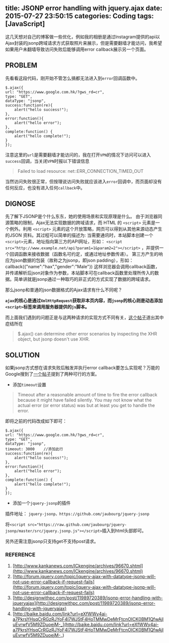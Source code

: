 title: JSONP error handling with jquery.ajax
date: 2015-07-27 23:50:15
categories: Coding
tags: [JavaScript] 
---
这几天想对自己的博客做一些优化，例如我的相册是通过Instagram提供的api以Ajax封装的jsonp跨域请求方式获取照片来展示，但是需要翻墙才能访问，我希望如果用户未翻墙导致访问失败后能够调用error callback展示另一个页面。<!-- more -->

## PROBLEM
先看看这段代码，刚开始不管怎么搞都无法进入到`error`回调函数中。

	$.ajax({
	url: "https://www.google.com.hk/?gws_rd=cr",
	type: "GET",
	dataType: "jsonp",
	success:function(re){
	    alert("hello success!");
	},
	error:function(){  
		alert("hello error"); 
	},                   
	complete:function() {           
	    alert("hello complete!");
	}
	});

注意这里的`url`是需要翻墙才能访问的，我在打开`VPN`的情况下访问可以进入`success`回调，当关闭`VPN`时报以下错误信息
> Failed to load resource: net::ERR_CONNECTION_TIMED_OUT

当然访问失败很正常，但按理说访问失败就应该进入`error`回调中，而页面却没有任何反应，也没有进入任何`callback`中。

## DIGNOSE
先了解下JSONP是个什么东东，她的使用场景和实现原理是什么。
由于浏览器同源策略的限制，Ajax无法实现数据的跨域请求，而 HTML 的 `<script>` 元素是一个例外。利用 `<script>` 元素的这个开放策略，网页可以得到从其他来源动态产生的JSON 资料。其过程可以简单的描述为: 当需要通讯时，本站脚本创建一个`<script>`元素，地址指向第三方的API网址，形如： `<script src="http://www.example.net/api?param1=1&param2=2"></script>` ，并提供一个回调函数来接收数据（函数名可约定，或通过地址参数传递）。 第三方产生的响应为json数据的包装（故称之为jsonp，即json padding），形如： callback({"name":"hax","gender":"Male"}) 这样浏览器会调用callback函数，并传递解析后json对象作为参数，本站脚本可在callback函数里处理所传入的数据。简单讲就是jsonp通过一种取巧的非正式的方式实现了数据的跨域请求。

那么jsonp和普通的json数据格式的Ajax请求有什么不同呢？

**`ajax`的核心是通过`XmlHttpRequest`获取非本页内容，而`jsonp`的核心则是动态添加`<script>`标签来调用服务器提供的`js`脚本。**

而上面我们遇到的问题正是与这两种请求的实现方式不同有关，[这个帖子](http://forum.jquery.com/topic/jquery-ajax-with-datatype-jsonp-will-not-use-error-callback-if-request-fails)道出其中症结所在


> $.ajax() can determine other error scenarios by inspecting the XHR
object, but jsonp doesn't use XHR.

## SOLUTION

如果jsonp方式想在请求失败后触发并执行error callback要怎么实现呢？万能的Google搜到了[一个帖子](http://designwithpc.com/post/11989720389/jsonp-error-handling-with-jqueryajax)提到了两种可行的方案。

- 添加`timeout`设置
> Timeout after a reasonable amount of time to fire the error callback because it might have failed silently. You may not know what the actual error (or error status) was but at least you get to handle the error.


即将之前的代码改成如下即可：

	$.ajax({
	url: "https://www.google.com.hk/?gws_rd=cr",
	type: "GET",
	dataType: "jsonp",
    timeout: 3000    //添加此行
	success:function(re){
	    alert("hello success!");
	},
	error:function(){  
		alert("hello error"); 
	},                   
	complete:function() {           
	    alert("hello complete!");
	}
	});


- 添加一个`jquery-jsonp`的插件

插件地址： `jquery-jsonp，https://github.com/jaubourg/jquery-jsonp`

将`<script src="https://raw.github.com/jaubourg/jquery-jsonp/master/src/jquery.jsonp.js"></script>`插入到html头部即可。

另外还需注意jsonp只支持get不支持post请求。


### REFERENCE
1. [http://www.kankanews.com/ICkengine/archives/96670.shtml](http://www.kankanews.com/ICkengine/archives/96670.shtml)
2. [http://forum.jquery.com/topic/jquery-ajax-with-datatype-jsonp-will-not-use-error-callback-if-request-fails](http://forum.jquery.com/topic/jquery-ajax-with-datatype-jsonp-will-not-use-error-callback-if-request-fails)
3. [http://designwithpc.com/post/11989720389/jsonp-error-handling-with-jqueryajax](http://designwithpc.com/post/11989720389/jsonp-error-handling-with-jqueryajax)
4. [http://baike.baidu.com/link?url=eXfWWy4ai-a7PkrsYHsqCrRGzRJYoF4l7WJStF4HoTMMwDeMrFtcnOICK0BM1QfwAjluEvrwfV5M9ZDuoejM-_](http://baike.baidu.com/link?url=eXfWWy4ai-a7PkrsYHsqCrRGzRJYoF4l7WJStF4HoTMMwDeMrFtcnOICK0BM1QfwAjluEvrwfV5M9ZDuoejM-_)